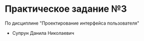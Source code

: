 # Практическое задание №3
По дисциплине "Проектирование интерфейса пользователя"
- Супрун Данила Николаевич
